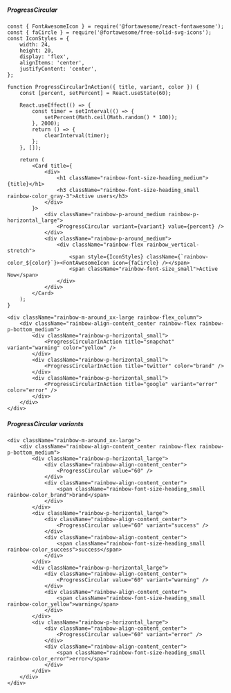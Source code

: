 ##### ProgressCircular

    const { FontAwesomeIcon } = require('@fortawesome/react-fontawesome');
    const { faCircle } = require('@fortawesome/free-solid-svg-icons');
    const IconStyles = {
        width: 24,
        height: 20,
        display: 'flex',
        alignItems: 'center',
        justifyContent: 'center',
    };

    function ProgressCircularInAction({ title, variant, color }) {
        const [percent, setPercent] = React.useState(60);

        React.useEffect(() => {
            const timer = setInterval(() => {
                setPercent(Math.ceil(Math.random() * 100));
            }, 2000);
            return () => {
                clearInterval(timer);
            };
        }, []);

        return (
            <Card title={
                <div>
                    <h1 className="rainbow-font-size-heading_medium">{title}</h1>
                    <h3 className="rainbow-font-size-heading_small rainbow-color_gray-3">Active users</h3>
                </div>
            }>
                <div className="rainbow-p-around_medium rainbow-p-horizontal_large">
                    <ProgressCircular variant={variant} value={percent} />
                </div>
                <div className="rainbow-p-around_medium">
                    <div className="rainbow-flex rainbow_vertical-stretch">
                        <span style={IconStyles} className={`rainbow-color_${color}`}><FontAwesomeIcon icon={faCircle} /></span>
                        <span className="rainbow-font-size_small">Active Now</span>
                    </div>
                </div>
            </Card>
        );
    }

    <div className="rainbow-m-around_xx-large rainbow-flex_column">
        <div className="rainbow-align-content_center rainbow-flex rainbow-p-bottom_medium">
            <div className="rainbow-p-horizontal_small">
                <ProgressCircularInAction title="snapchat" variant="warning" color="yellow" />
            </div>
            <div className="rainbow-p-horizontal_small">
                <ProgressCircularInAction title="twitter" color="brand" />
            </div>
            <div className="rainbow-p-horizontal_small">
                <ProgressCircularInAction title="google" variant="error" color="error" />
            </div>
        </div>
    </div>

##### ProgressCircular variants

    <div className="rainbow-m-around_xx-large">
        <div className="rainbow-align-content_center rainbow-flex rainbow-p-bottom_medium">
            <div className="rainbow-p-horizontal_large">
                <div className="rainbow-align-content_center">
                    <ProgressCircular value="60" />
                </div>
                <div className="rainbow-align-content_center">
                    <span className="rainbow-font-size-heading_small rainbow-color_brand">brand</span>
                </div>
            </div>
            <div className="rainbow-p-horizontal_large">
                <div className="rainbow-align-content_center">
                    <ProgressCircular value="60" variant="success" />
                </div>
                <div className="rainbow-align-content_center">
                    <span className="rainbow-font-size-heading_small rainbow-color_success">success</span>
                </div>
            </div>
            <div className="rainbow-p-horizontal_large">
                <div className="rainbow-align-content_center">
                    <ProgressCircular value="60" variant="warning" />
                </div>
                <div className="rainbow-align-content_center">
                    <span className="rainbow-font-size-heading_small rainbow-color_yellow">warning</span>
                </div>
            </div>
            <div className="rainbow-p-horizontal_large">
                <div className="rainbow-align-content_center">
                    <ProgressCircular value="60" variant="error" />
                </div>
                <div className="rainbow-align-content_center">
                    <span className="rainbow-font-size-heading_small rainbow-color_error">error</span>
                </div>
            </div>
        </div>
    </div>
